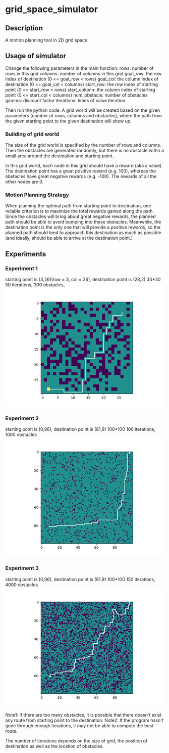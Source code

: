 # grid_space_simulator

## Description
A motion planning tool in 2D grid space.

## Usage of simulator
Change the following parameters in the main function:
rows: number of rows in this grid
columns: number of columns in this grid
goal_row: the row index of destination (0 <= goal_row < rows)
goal_col: the column index of destination (0 <= goal_col < columns)
start_row: the row index of starting point (0 <= start_row < rows)
start_column: the column index of starting point (0 <= start_col < columns)
num_obstacle: number of obstacles
gamma: discount factor
iterations: times of value iteration

Then run the python code. A grid world will be created based on the given parameters (number of rows, columns and obstacles), where the path from the given starting point to the given destination will show up.

### Building of grid world 
The size of the grid world is specified by the number of rows and columns. Then the obstacles are generated randomly, but	there is no obstacle withn a small area around the destination and starting point.

In this grid world, each node in this grid should have a reward (aka a value). The destination point has a great positive reward (e.g. 100), whereas	the obstacles have great negative rewards (e.g. -100). The rewards of all the other nodes are 0.

### Motion Planning Strategy
When planning the optimal path from starting point to destination, one reliable criterion is to maximize the total rewards gained along the path. Since the obstacles will bring about great negative rewards, the planned path should be able to avoid bumping into these obstacles. Meanwhile, the destination point is the only one that will provide a positive rewards, so the planned path should tend to approach this destination as much as possible (and ideally, should be able to arrive at the destination point.)

## Experiments
### Experiment 1
starting point is (3,26)(row = 3, col = 26), destination point is (28,2)
30*30 50 iterations, 300 obstacles,
![Alt text](images/Figure_1.png)

### Experiment 2
starting point is (0,96), destination point is (81,9)
100*100 100 iterations, 1000 obstacles
![Alt text](images/Figure_2.png)

### Experiment 3
starting point is (0,96), destination point is (81,9)
100*100 150 iterations, 4000 obstacles
![Alt text](images/Figure_3.png)

Note1: If there are too many obstacles, it is possible that there doesn't exist any route from starting point to the destination.
Note2: If the program hasn't gone through enough iterations, it may not be able to compute the best route.

The number of iterations depends on the size of grid, the position of destination as well as the location of obstacles.
